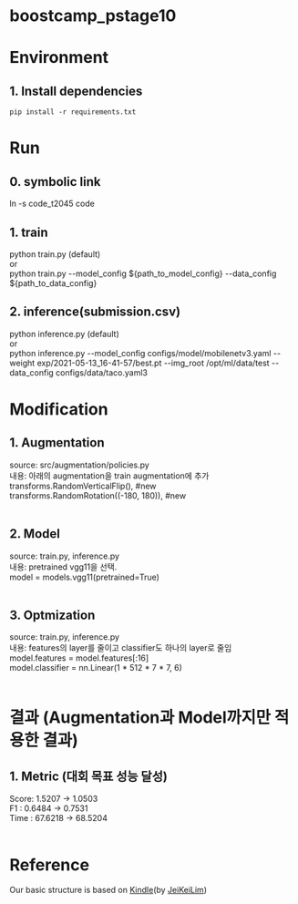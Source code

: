 # boostcamp_pstage10

# Environment
## 1. Install dependencies
```
pip install -r requirements.txt
```

# Run
## 0. symbolic link
ln -s code_t2045 code
<br>
## 1. train
python train.py  (default)
<br>
or
<br>
python train.py --model_config ${path_to_model_config} --data_config ${path_to_data_config}

## 2. inference(submission.csv)
python inference.py (default)
<br>
or
<br>
python inference.py --model_config configs/model/mobilenetv3.yaml --weight exp/2021-05-13_16-41-57/best.pt --img_root /opt/ml/data/test --data_config configs/data/taco.yaml3
<br>

# Modification
## 1. Augmentation
source: src/augmentation/policies.py <br>
내용: 아래의 augmentation을 train augmentation에  추가 <br> 
            transforms.RandomVerticalFlip(),  #new <br>
            transforms.RandomRotation((-180, 180)),   #new <br>
<br>
## 2. Model
source: train.py, inference.py <br>
내용: pretrained vgg11을 선택. <br>
        model = models.vgg11(pretrained=True) <br>
<br>
## 3. Optmization 
source: train.py, inference.py <br>
내용: features의 layer를 줄이고 classifier도 하나의 layer로 줄임 <br>
        model.features = model.features[:16] <br>
        model.classifier = nn.Linear(1 * 512 * 7 * 7, 6) <br>
<br>
# 결과 (Augmentation과 Model까지만 적용한 결과)
## 1. Metric (대회 목표 성능 달성)
Score: 1.5207  -> 1.0503 <br>
F1   : 0.6484  -> 0.7531 <br>
Time : 67.6218 -> 68.5204 <br>
<br>
 

# Reference
Our basic structure is based on [Kindle](https://github.com/JeiKeiLim/kindle)(by [JeiKeiLim](https://github.com/JeiKeiLim))
